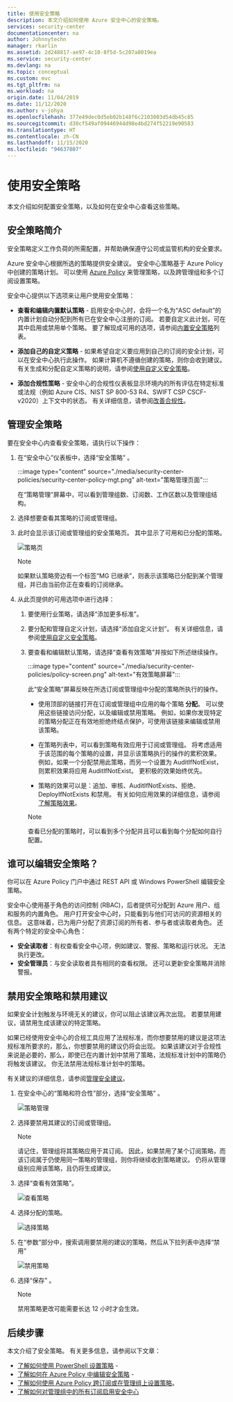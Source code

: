 ```yaml
---
title: 使用安全策略
description: 本文介绍如何使用 Azure 安全中心的安全策略。
services: security-center
documentationcenter: na
author: Johnnytechn
manager: rkarlin
ms.assetid: 2d248817-ae97-4c10-8f5d-5c207a8019ea
ms.service: security-center
ms.devlang: na
ms.topic: conceptual
ms.custom: mvc
ms.tgt_pltfrm: na
ms.workload: na
origin.date: 11/04/2019
ms.date: 11/12/2020
ms.author: v-johya
ms.openlocfilehash: 377e49dec0d5eb02b148f6c2103003d54db45c85
ms.sourcegitcommit: d30cf549af09446944d98e4bd274f52219e90583
ms.translationtype: HT
ms.contentlocale: zh-CN
ms.lasthandoff: 11/15/2020
ms.locfileid: "94637807"
---
```

# <a name="working-with-security-policies"></a>使用安全策略

本文介绍如何配置安全策略，以及如何在安全中心查看这些策略。 

## <a name="introduction-to-security-policies"></a>安全策略简介

安全策略定义工作负荷的所需配置，并帮助确保遵守公司或监管机构的安全要求。

Azure 安全中心根据所选的策略提供安全建议。 安全中心策略基于 Azure Policy 中创建的策略计划。 可以使用 [Azure Policy](../governance/policy/overview.md) 来管理策略，以及跨管理组和多个订阅设置策略。

安全中心提供以下选项来让用户使用安全策略：

* **查看和编辑内置默认策略** - 启用安全中心时，会将一个名为“ASC default”的内置计划自动分配到所有已在安全中心注册的订阅。 若要自定义此计划，可在其中启用或禁用单个策略。 要了解现成可用的选项，请参阅[内置安全策略](./policy-reference.md)列表。

* **添加自己的自定义策略** - 如果希望自定义要应用到自己的订阅的安全计划，可以在安全中心执行此操作。 如果计算机不遵循创建的策略，则你会收到建议。 有关生成和分配自定义策略的说明，请参阅[使用自定义安全策略](custom-security-policies.md)。

* **添加合规性策略** - 安全中心的合规性仪表板显示环境内的所有评估在特定标准或法规（例如 Azure CIS、NIST SP 800-53 R4、SWIFT CSP CSCF-v2020）上下文中的状态。 有关详细信息，请参阅[改善合规性](security-center-compliance-dashboard.md)。


## <a name="manage-your-security-policies"></a>管理安全策略

要在安全中心内查看安全策略，请执行以下操作：

1. 在“安全中心”仪表板中，选择“安全策略” 。

    :::image type="content" source="./media/security-center-policies/security-center-policy-mgt.png" alt-text="策略管理页面":::

   在“策略管理”屏幕中，可以看到管理组数、订阅数、工作区数以及管理组结构。

1. 选择想要查看其策略的订阅或管理组。

1. 此时会显示该订阅或管理组的安全策略页。 其中显示了可用和已分配的策略。

   ![策略页](./media/tutorial-security-policy/security-policy-page.png)

    > [!NOTE]
    > 如果默认策略旁边有一个标签“MG 已继承”，则表示该策略已分配到某个管理组，并已由当前你正在查看的订阅继承。


1. 从此页提供的可用选项中进行选择：

    1. 要使用行业策略，请选择“添加更多标准”。

    1. 要分配和管理自定义计划，请选择“添加自定义计划”。 有关详细信息，请参阅[使用自定义安全策略](custom-security-policies.md)。

    1. 要查看和编辑默认策略，请选择“查看有效策略”并按如下所述继续操作。 

        :::image type="content" source="./media/security-center-policies/policy-screen.png" alt-text="有效策略屏幕":::

       此“安全策略”屏幕反映在所选订阅或管理组中分配的策略所执行的操作。
       
       * 使用顶部的链接打开在订阅或管理组中应用的每个策略 **分配**。 可以使用这些链接访问分配，以及编辑或禁用策略。 例如，如果你发现特定的策略分配正在有效地拒绝终结点保护，可使用该链接来编辑或禁用该策略。
       
       * 在策略列表中，可以看到策略有效应用于订阅或管理组。 将考虑适用于该范围的每个策略的设置，并显示该策略执行的操作的累积效果。 例如，如果一个分配禁用此策略，而另一个设置为 AuditIfNotExist，则累积效果将应用 AuditIfNotExist。 更积极的效果始终优先。
       
       * 策略的效果可以是：追加、审核、AuditIfNotExists、拒绝、DeployIfNotExists 和禁用。 有关如何应用效果的详细信息，请参阅[了解策略效果](../governance/policy/concepts/effects.md)。

       > [!NOTE]
       > 查看已分配的策略时，可以看到多个分配并且可以看到每个分配如何自行配置。


## <a name="who-can-edit-security-policies"></a>谁可以编辑安全策略？

你可以在 Azure Policy 门户中通过 REST API 或 Windows PowerShell 编辑安全策略。

安全中心使用基于角色的访问控制 (RBAC)，后者提供可分配到 Azure 用户、组和服务的内置角色。 用户打开安全中心时，只能看到与他们可访问的资源相关的信息。 这意味着，已为用户分配了资源订阅的所有者、参与者或读取者角色。   还有两个特定的安全中心角色：

- **安全读取者**：有权查看安全中心项，例如建议、警报、策略和运行状况。 无法执行更改。
- **安全管理员**：与安全读取者具有相同的查看权限。 还可以更新安全策略并消除警报。


## <a name="disable-security-policies-and-disable-recommendations"></a>禁用安全策略和禁用建议

如果安全计划触发与环境无关的建议，你可以阻止该建议再次出现。 若要禁用建议，请禁用生成该建议的特定策略。

如果已经使用安全中心的合规工具应用了法规标准，而你想要禁用的建议是这项法规标准所要求的，那么，你想要禁用的建议仍将会出现。 如果该建议对于合规性来说是必要的，那么，即使已在内置计划中禁用了策略，法规标准计划中的策略仍将触发该建议。 你无法禁用法规标准计划中的策略。

有关建议的详细信息，请参阅[管理安全建议](security-center-recommendations.md)。

1. 在安全中心的“策略和符合性”部分，选择“安全策略” 。

   ![策略管理](./media/tutorial-security-policy/policy-management.png)

2. 选择要禁用其建议的订阅或管理组。

   > [!NOTE]
   > 请记住，管理组将其策略应用于其订阅。 因此，如果禁用了某个订阅策略，而该订阅属于仍使用同一策略的管理组，则你将继续收到策略建议。 仍将从管理级别应用该策略，且仍将生成建议。

1. 选择“查看有效策略”。

   ![查看策略](./media/tutorial-security-policy/view-effective-policy.png)

1. 选择分配的策略。

   ![选择策略](./media/tutorial-security-policy/security-policy.png)

1. 在“参数”部分中，搜索调用要禁用的建议的策略，然后从下拉列表中选择“禁用”

   ![禁用策略](./media/tutorial-security-policy/disable-policy.png)

1. 选择“保存” 。

   > [!NOTE]
   > 禁用策略更改可能需要长达 12 小时才会生效。



## <a name="next-steps"></a>后续步骤
本文介绍了安全策略。 有关更多信息，请参阅以下文章：

- [了解如何使用 PowerShell 设置策略](../governance/policy/assign-policy-powershell.md) - 
- [了解如何在 Azure Policy 中编辑安全策略](../governance/policy/tutorials/create-and-manage.md) - 
- [了解如何使用 Azure Policy 跨订阅或在管理组上设置策略](../governance/policy/overview.md)。
- [了解如何对管理组中的所有订阅启用安全中心](onboard-management-group.md)

